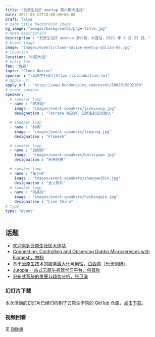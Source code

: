 ```yaml
---
title: "云原生社区 meetup 第六期大连站"
date: 2021-08-22T18:00:00+08:00
draft: false
# page title background image
bg_image: "images/backgrounds/page-title.jpg"
# meta description
description : "云原生社区 meetup 第六期，大连站，2021 年 8 月 22 日。"
# Event image
image: "images/events/cloud-native-meetup-dalian-06.jpg"
# location
location: "中国大连"
# entry fee
fee: "免费"
topic: "Cloud Native"
sponsor : "[云原生社区](https://cloudnative.to)"
# apply url
apply_url : "https://www.huodongxing.com/event/5608315092100"
# event speaker
speaker:
  # speaker loop
  - name : "宋净超"
    image : "images/event-speakers/jimmysong.jpg"
    designation : "Tetrate 布道师，云原生社区创始人"

  # speaker loop
  - name : "林杨"
    image : "images/event-speakers/linyang.jpg"
    designation : "Flomesh"

  # speaker loop
  - name : "白西原"
    image : "images/event-speakers/baixiyuan.jpg"
    designation : "乐天创研"

  # speaker loop
  - name : "张卫滨"
    image : "images/event-speakers/zhangweibin.jpg"
    designation : "金兰软件"
  # speaker loop
  - name : "何昌钦"
    image : "images/event-speakers/hechangqin.jpg"
    designation : "Line China"
# type
type: "event"
---
```


## 话题

- [欢迎来到云原生社区大连站](https://www.bilibili.com/video/BV1qL411b7K2/)
- [Connecting, Controlling and Observing Dubbo Microservices with Flomesh，林杨](https://www.bilibili.com/video/BV1fv411N7CR/)
- [基于云原生技术的服务最大化可用性，白西原（乐天创研）](https://www.bilibili.com/video/BV11P4y1p7kz/)
- [Jutopia 一站式云原生机器学习平台，何昌钦](https://www.bilibili.com/video/BV1F64y1v7PU/)
- [分布式系统的发展与趋势分析，张卫滨](https://www.bilibili.com/video/BV1e3411B79F/)

### 幻灯片下载

本次活动的幻灯片已经归档到了云原生学院的 GitHub 仓库，[点击下载](https://github.com/cloudnativeto/academy/tree/master/meetup/06-dalian)。

### 视频回看

见 [Bilibili](https://space.bilibili.com/515485124/channel/detail?cid=198853)


